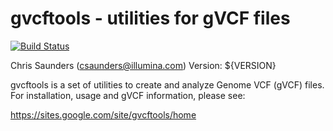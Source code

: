 # gvcftools - utilities for gVCF files

[![Build Status][tcistatus]][tcihome]

[tcistatus]:https://travis-ci.org/sequencing/gvcftools.svg?branch=master
[tcihome]:https://travis-ci.org/sequencing/gvcftools


Chris Saunders (csaunders@illumina.com)
Version: ${VERSION}


gvcftools is a set of utilities to create and analyze Genome VCF (gVCF) files.
For installation, usage and gVCF information, please see:

https://sites.google.com/site/gvcftools/home
